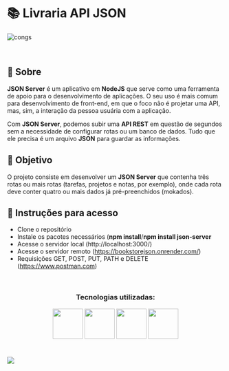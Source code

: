 # :books: Livraria API JSON

![congs](https://user-images.githubusercontent.com/109765899/213331406-8bab2418-6960-4ba7-a3b4-8530c76f7cfa.jpg)

&nbsp;

## :page_facing_up: Sobre

**JSON Server** é um aplicativo em **NodeJS** que serve como uma ferramenta de apoio para o desenvolvimento de aplicações. O seu uso é mais comum para desenvolvimento de front-end, em que o foco não é projetar uma API, mas, sim, a interação da pessoa usuária com a aplicação.

Com **JSON Server**, podemos subir uma **API REST** em questão de segundos sem a necessidade de configurar rotas ou um banco de dados. Tudo que ele precisa é um arquivo **JSON** para guardar as informações.

## 📌 Objetivo

O projeto consiste em desenvolver um **JSON Server** que contenha três rotas ou mais rotas (tarefas, projetos e notas, por exemplo), onde cada
rota deve conter quatro ou mais dados já pré-preenchidos (mokados).

## 🔧 Instruções para acesso

- Clone o repositório
- Instale os pacotes necessários (**npm install**/**npm install json-server**
- Acesse o servidor local (http://localhost:3000/)
- Acesse o servidor remoto (https://bookstorejson.onrender.com/)
- Requisições GET, POST, PUT, PATH e DELETE (https://www.postman.com)

&nbsp;

<h3 align="center">Tecnologias utilizadas:</h3> 

<p align="center" float="left">
<img width="70px" height="70px" src="https://cdn-icons-png.flaticon.com/512/25/25231.png" />
<img width="70px" height="70px" src="https://upload.wikimedia.org/wikipedia/commons/thumb/d/d9/Node.js_logo.svg/2560px-Node.js_logo.svg.png" />
<img width="70px" height="70px" src="https://cdn.jsdelivr.net/gh/devicons/devicon/icons/javascript/javascript-original.svg" />
<img width="70px" height="70px" src="https://res.cloudinary.com/crunchbase-production/image/upload/c_lpad,f_auto,q_auto:eco,dpr_1/j8z02ssteea4zj1k1nyz" />
</p>


#
 ![](http://img.shields.io/static/v1?label=STATUS&message=COMPLETO&color=GREEN&style=for-the-badge)
